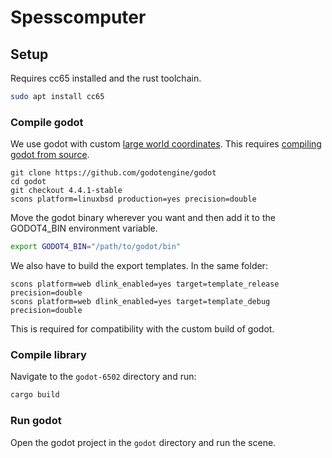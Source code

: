 # Spesscomputer

## Setup

Requires cc65 installed and the rust toolchain.

```bash
sudo apt install cc65
```

### Compile godot

We use godot with custom [large world coordinates](https://docs.godotengine.org/en/stable/tutorials/physics/large_world_coordinates.html). This requires [compiling godot from source](https://docs.godotengine.org/en/stable/contributing/development/compiling/index.html#toc-devel-compiling). 
```
git clone https://github.com/godotengine/godot 
cd godot
git checkout 4.4.1-stable
scons platform=linuxbsd production=yes precision=double
```

Move the godot binary wherever you want and then add it to the GODOT4_BIN environment variable.

```bash
export GODOT4_BIN="/path/to/godot/bin"
```

We also have to build the export templates. In the same folder:

```
scons platform=web dlink_enabled=yes target=template_release precision=double
scons platform=web dlink_enabled=yes target=template_debug precision=double
```

This is required for compatibility with the custom build of godot.

### Compile library

Navigate to the `godot-6502` directory and run:

```bash
cargo build
```

### Run godot

Open the godot project in the `godot` directory and run the scene.
